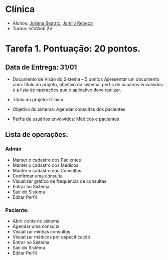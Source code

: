 # Clínica
-	Alunos: [Juliana Beatriz](https://github.com/beawxy2410), [Jamily Rebeca](https://github.com/jamily-rebeca)
-	Turma: InfoWeb 2V

# Tarefa 1. Pontuação: 20 pontos.
## Data de Entrega: 31/01

- Documento de Visão do Sistema – 5 pontos
Apresentar um documento com: título do projeto, objetivo do sistema, perfis de usuários envolvidos e a lista de operações que o aplicativo deve realizar.

-	Título do projeto: Clínica
-	Objetivo do sistema: Agendar consultas dos pacientes
-	Perfis de usuários envolvidos: Médicos e pacientes
##	Lista de operações: 

###	Admin

-	Manter o cadastro dos Pacientes
-	Manter o cadastro dos Médicos
-	Manter o cadastro das Consultas
-	Confirmar uma consulta
-	Visualizar gráfico de frequência de consultas
-	Entrar no Sistema
-	Sair do Sistema
-	Editar Perfil

###	Paciente:
 	
-	Abrir conta no sistema
-	Agendar uma consulta
-	Visualizar minhas consultas
-	Visualizar médicos por especificação
-	Entrar no Sistema
-	Sair do Sistema
-	Editar Perfil
